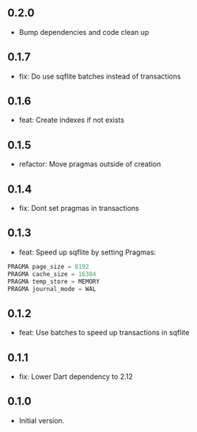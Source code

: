 ## 0.2.0
- Bump dependencies and code clean up

## 0.1.7
- fix: Do use sqflite batches instead of transactions

## 0.1.6
- feat: Create indexes if not exists

## 0.1.5
- refactor: Move pragmas outside of creation

## 0.1.4
- fix: Dont set pragmas in transactions

## 0.1.3
- feat: Speed up sqflite by setting Pragmas:
```sql
PRAGMA page_size = 8192
PRAGMA cache_size = 16384
PRAGMA temp_store = MEMORY
PRAGMA journal_mode = WAL
```

## 0.1.2
- feat: Use batches to speed up transactions in sqflite

## 0.1.1
- fix: Lower Dart dependency to 2.12

## 0.1.0

- Initial version.
